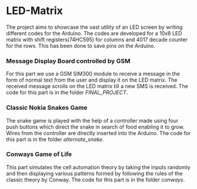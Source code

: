 # LED-Matrix
The project aims to showcase the vast utility of an LED screen by writing different codes for the Arduino. 
The codes are developed for a 10x8 LED matrix with shift registers(74HC595) for columns and 4017 decade counter for the rows. This has been done to save pins on the Arduino.

### Message Display Board controlled by GSM

For this part we use a GSM SIM300 module to receive a message in the form of normal text from the user and display it on the LED matrix.
The received message scrolls on the LED matrix till a new SMS is received. The code for this part is in the folder *FINAL_PROJECT*.

### Classic Nokia Snakes Game

The snake game is played with the help of a controller made using four push buttons which direct the snake in search of food
enabling it to grow. Wires from the controller are directly inserted into the Arduino. The code for this part is in the folder *alternate_snake*.

### Conways Game of Life

This part simulates the cell automation theory by taking the inputs randomly and then displaying various patterns formed by following the rules of the classic theory by Conway.
The code for this part is in the folder *conways*.
